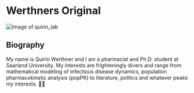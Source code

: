 # Werthners Original

![Image of quirin_lab](C:\Users\quiri\Documents\GitHub\WerthnerQuirin.github.io\quirin_lab.jpg)

## Biography

My name is Quirin Werthner and I am a pharmacist and Ph.D. student at Saarland University. My interests are frighteningly divers and range from mathematical modeling of infectious disease dynamics, population pharmacokinetic analysis (popPK) to literature, politics and whatever peaks my interests. :man_technologist:

